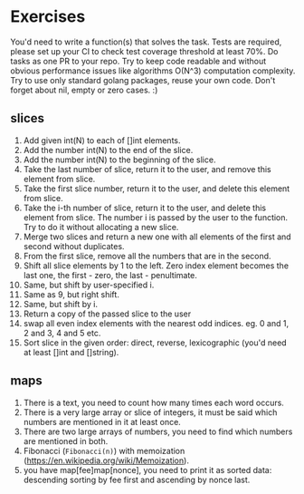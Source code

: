 # Exercises
You'd need to write a function(s) that solves the task. Tests are required, please set up your CI to check test coverage threshold at least 70%.
Do tasks as one PR to your repo.
Try to keep code readable and without obvious performance issues like algorithms O(N^3) computation complexity.
Try to use only standard golang packages, reuse your own code.
Don't forget about nil, empty or zero cases. :)

## slices
1. Add given int(N) to each of []int elements.
2. Add the number int(N) to the end of the slice.
3. Add the number int(N) to the beginning of the slice.
4. Take the last number of slice, return it to the user, and remove this element from slice.
5. Take the first slice number, return it to the user, and delete this element from slice.
6. Take the i-th number of slice, return it to the user, and delete this element from slice. The number i is passed by the user to the function. Try to do it without allocating a new slice. 
7. Merge two slices and return a new one with all elements of the first and second without duplicates.
8. From the first slice, remove all the numbers that are in the second.
9. Shift all slice elements by 1 to the left. Zero index element becomes the last one, the first - zero, the last - penultimate.
10. Same, but shift by user-specified i.
11. Same as 9, but right shift.
12. Same, but shift by i.
13. Return a copy of the passed slice to the user
14. swap all even index elements with the nearest odd indices. eg. 0 and 1, 2 and 3, 4 and 5 etc.
15. Sort slice in the given order: direct, reverse, lexicographic (you'd need at least []int and []string).

## maps
1. There is a text, you need to count how many times each word occurs.
2. There is a very large array or slice of integers, it must be said which numbers are mentioned in it at least once.
3. There are two large arrays of numbers, you need to find which numbers are mentioned in both.
4. Fibonacci (`Fibonacci(n)`) with memoization (https://en.wikipedia.org/wiki/Memoization).
5. you have map[fee]map[nonce], you need to print it as sorted data: descending sorting by fee first and ascending by nonce last.
